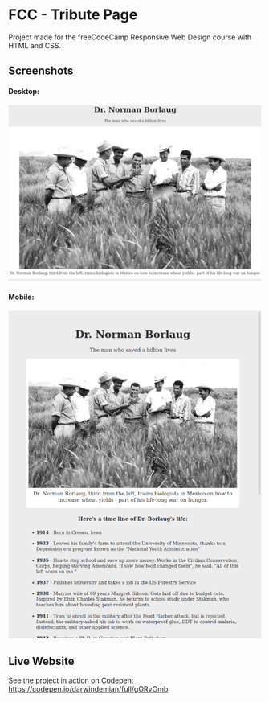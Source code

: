  # FCC - Tribute Page

Project made for the freeCodeCamp Responsive Web Design course with HTML and CSS.

## Screenshots
#### Desktop:
![screenshot](https://github.com/DarwinDemian/FCC-Tribute-Page/blob/7fba411378cb45875a324cb6c5881bf2e7e93aca/desktop.png)

#### Mobile:
![screenshot](https://github.com/DarwinDemian/FCC-Tribute-Page/blob/7fba411378cb45875a324cb6c5881bf2e7e93aca/mobile.png)

## Live Website
See the project in action on Codepen:
https://codepen.io/darwindemian/full/gORvOmb
